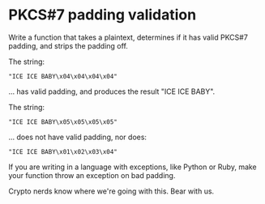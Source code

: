 # PKCS#7 padding validation

Write a function that takes a plaintext, determines if it has valid
PKCS#7 padding, and strips the padding off.

The string:

    "ICE ICE BABY\x04\x04\x04\x04"

... has valid padding, and produces the result "ICE ICE BABY".

The string:

    "ICE ICE BABY\x05\x05\x05\x05"

... does not have valid padding, nor does:

    "ICE ICE BABY\x01\x02\x03\x04"

If you are writing in a language with exceptions, like Python or Ruby,
make your function throw an exception on bad padding.

Crypto nerds know where we're going with this. Bear with us.
